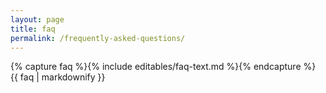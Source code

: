 ```yaml
---
layout: page
title: faq
permalink: /frequently-asked-questions/
---
```

{% capture faq %}{% include editables/faq-text.md %}{% endcapture %}
{{ faq | markdownify }}
